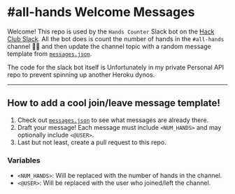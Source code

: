 # #all-hands Welcome Messages

Welcome! This repo is used by the `Hands Counter` Slack bot on the [Hack Club Slack](https://hackclub.com). All the bot does is count the number of hands in the `#all-hands` channel 🤷‍♂️ and then update the channel topic with a random message template from [`messages.json`](/messages.json).

The code for the slack bot itself is Unfortunately in my private Personal API repo to prevent spinning up another Heroku dynos.

-----

## How to add a cool join/leave message template!

1. Check out [`messages.json`](/messages.json) to see what messages are already there.
2. Draft your message! Each message must include `<NUM_HANDS>` and may optionally include `<@USER>`.
3. Last but not least, create a pull request to this repo.

### Variables

- `<NUM_HANDS>`: Will be replaced with the number of hands in the channel.
- `<@USER>`: Will be replaced with the user who joined/left the channel.
